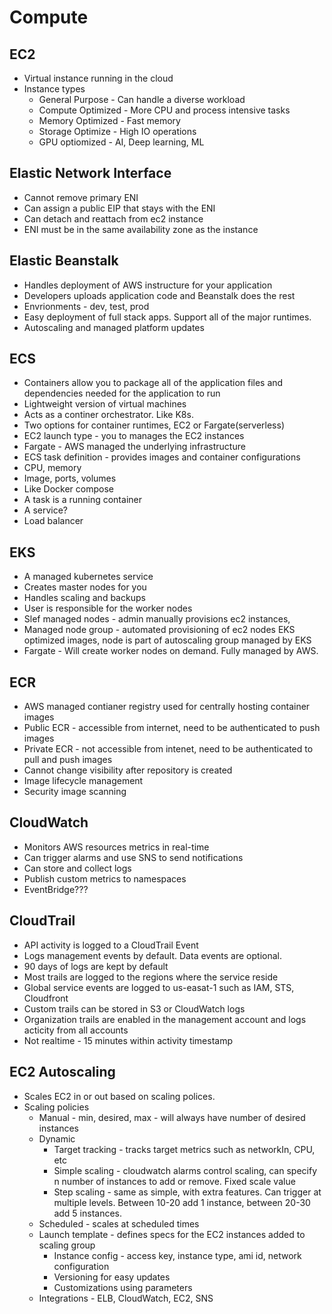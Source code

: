 # Compute

## EC2
* Virtual instance running in the cloud
* Instance types
  * General Purpose - Can handle a diverse workload
  * Compute Optimized - More CPU and process intensive tasks
  * Memory Optimized - Fast memory
  * Storage Optimize - High IO operations
  * GPU optiomized - AI, Deep learning, ML

## Elastic Network Interface
* Cannot remove primary ENI
* Can assign a public EIP that stays with the ENI
* Can detach and reattach from ec2 instance
* ENI must be in the same availability zone as the instance

## Elastic Beanstalk
* Handles deployment of AWS instructure for your application
* Developers uploads application code and Beanstalk does the rest
* Envrionments - dev, test, prod
* Easy deployment of full stack apps. Support all of the major runtimes.
* Autoscaling and managed platform updates

## ECS
* Containers allow you to package all of the application files and dependencies needed for the application to run
* Lightweight version of virtual machines
* Acts as a continer orchestrator. Like K8s.
* Two options for container runtimes, EC2 or Fargate(serverless)
 * EC2 launch type - you to manages the EC2 instances
 * Fargate - AWS managed the underlying infrastructure
 * ECS task definition - provides images and container configurations
  * CPU, memory
  * Image, ports, volumes
  * Like Docker compose
* A task is a running container
* A service?
* Load balancer

## EKS
* A managed kubernetes service
* Creates master nodes for you
* Handles scaling and backups
* User is responsible for the worker nodes
 * Slef managed nodes - admin manually provisions ec2 instances,
 * Managed node group - automated provisioning of ec2 nodes EKS optimized images, node is part of autoscaling group managed by EKS
 * Fargate - Will create worker nodes on demand. Fully managed by AWS.

## ECR
* AWS managed contianer registry used for centrally hosting container images
* Public ECR - accessible from internet, need to be authenticated to push images
* Private ECR - not accessible from intenet, need to be authenticated to pull and push images
* Cannot change visibility after repository is created
* Image lifecycle management
* Security image scanning

## CloudWatch
* Monitors AWS resources metrics in real-time
* Can trigger alarms and use SNS to send notifications
* Can store and collect logs
* Publish custom metrics to namespaces
* EventBridge???

## CloudTrail
* API activity is logged to a CloudTrail Event
* Logs management events by default. Data events are optional.
* 90 days of logs are kept by default
* Most trails are logged to the regions where the service reside
* Global service events are logged to us-easat-1 such as IAM, STS, Cloudfront
* Custom trails can be stored in S3 or CloudWatch logs
* Organization trails are enabled in the management account and logs acticity from all accounts
* Not realtime - 15 minutes within activity timestamp

## EC2 Autoscaling
* Scales EC2 in or out based on scaling polices.
* Scaling policies
  * Manual - min, desired, max - will always have number of desired instances
  * Dynamic
    * Target tracking - tracks target metrics such as networkIn, CPU, etc
    * Simple scaling - cloudwatch alarms control scaling, can specify n number of instances to add or remove. Fixed scale value
    * Step scaling - same as simple, with extra features. Can trigger at multiple levels. Between 10-20 add 1 instance, between 20-30 add 5 instances.
  * Scheduled - scales at scheduled times
  * Launch template - defines specs for the EC2 instances added to scaling group
    * Instance config - access key, instance type, ami id, network configuration
    * Versioning for easy updates
    * Customizations using parameters
   * Integrations - ELB, CloudWatch, EC2, SNS
